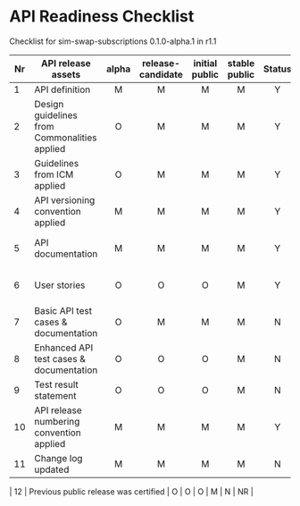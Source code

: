 # API Readiness Checklist

Checklist for sim-swap-subscriptions 0.1.0-alpha.1 in r1.1

| Nr | API release assets  | alpha | release-candidate |  initial<br>public | stable<br> public | Status | Comments |
|----|----------------------------------------------|:-----:|:-----------------:|:-------:|:------:|:----:|:----:|
|  1 | API definition                               |   M   |         M         |    M    |    M   |  Y   |  [link](code/API_definitions/sim-swap-subscriptions.yaml) |
|  2 | Design guidelines from Commonalities applied |   O   |         M         |    M    |    M   |  Y   |  Y     |
|  3 | Guidelines from ICM applied                  |   O   |         M         |    M    |    M   |  Y   |  Y  |
|  4 | API versioning convention applied            |   M   |         M         |    M    |    M   |  Y   |  Y  |
|  5 | API documentation                            |   M   |         M         |    M    |    M   |  Y   | contained in API definition |
|  6 | User stories                                 |   O   |         O         |    O    |    M   |  Y   | Not Relevant (NR)   |
|  7 | Basic API test cases & documentation         |   O   |         M         |    M    |    M   |  N   | NR |
|  8 | Enhanced API test cases & documentation      |   O   |         O         |    O    |    M   |  N   | NR    |
|  9 | Test result statement                        |   O   |         O         |    O    |    M   |  N   | NR   |
| 10 | API release numbering convention applied     |   M   |         M         |    M    |    M   |  Y   |  Y    |
| 11 | Change log updated                           |   M   |         M         |    M    |    M   |  N   | [link](/CHANGELOG.md) |

| 12 | Previous public release was certified        |   O   |         O         |    O    |    M   |  N   | NR    | 